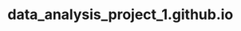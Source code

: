 # data_analysis_project_1.github.io
[link]: (https://www.codingwithricky.com/2021/05/10/intro-to-github-pages-create-a-simple-and-free-personal-website/)
